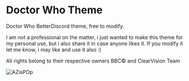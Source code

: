 # Doctor Who Theme
Doctor Who BetterDiscord theme, free to modify.

I am not a professional on the matter, i just wanted to make this theme for my personal use, but i also share it in case anyone likes it.
If you modify it let me know, i may like and use it also :)


All rights belong to their respective owners BBC© and ClearVision Team

![AZisPOp](https://user-images.githubusercontent.com/48130077/202753701-f4df8640-7b7c-465c-bb92-234d2a651845.png)
